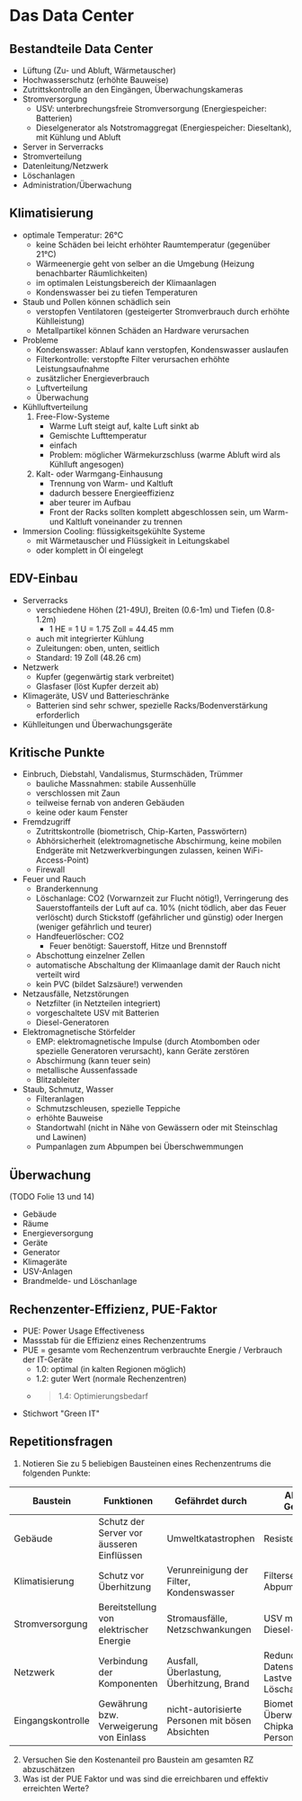 # Das Data Center

## Bestandteile Data Center

- Lüftung (Zu- und Abluft, Wärmetauscher)
- Hochwasserschutz (erhöhte Bauweise)
- Zutrittskontrolle an den Eingängen, Überwachungskameras
- Stromversorgung
    - USV: unterbrechungsfreie Stromversorgung (Energiespeicher: Batterien)
    - Dieselgenerator als Notstromaggregat (Energiespeicher: Dieseltank), mit Kühlung und Abluft
- Server in Serverracks
- Stromverteilung
- Datenleitung/Netzwerk
- Löschanlagen
- Administration/Überwachung

## Klimatisierung

- optimale Temperatur: 26°C
    - keine Schäden bei leicht erhöhter Raumtemperatur (gegenüber 21°C)
    - Wärmeenergie geht von selber an die Umgebung (Heizung benachbarter Räumlichkeiten)
    - im optimalen Leistungsbereich der Klimaanlagen
    - Kondenswasser bei zu tiefen Temperaturen
- Staub und Pollen können schädlich sein
    - verstopfen Ventilatoren (gesteigerter Stromverbrauch durch erhöhte Kühlleistung)
    - Metallpartikel können Schäden an Hardware verursachen
- Probleme
    - Kondenswasser: Ablauf kann verstopfen, Kondenswasser auslaufen
    - Filterkontrolle: verstopfte Filter verursachen erhöhte Leistungsaufnahme
    - zusätzlicher Energieverbrauch
    - Luftverteilung
    - Überwachung
- Kühlluftverteilung
    1. Free-Flow-Systeme
        - Warme Luft steigt auf, kalte Luft sinkt ab
        - Gemischte Lufttemperatur
        - einfach
        - Problem: möglicher Wärmekurzschluss (warme Abluft wird als Kühlluft angesogen)
    2. Kalt- oder Warmgang-Einhausung
        - Trennung von Warm- und Kaltluft
        - dadurch bessere Energieeffizienz
        - aber teurer im Aufbau
        - Front der Racks sollten komplett abgeschlossen sein, um Warm- und Kaltluft voneinander zu trennen
- Immersion Cooling: flüssigkeitsgekühlte Systeme
    - mit Wärmetauscher und Flüssigkeit in Leitungskabel
    - oder komplett in Öl eingelegt

## EDV-Einbau

- Serverracks
    - verschiedene Höhen (21-49U), Breiten (0.6-1m) und Tiefen (0.8-1.2m)
        - 1 HE = 1 U = 1.75 Zoll = 44.45 mm
    - auch mit integrierter Kühlung
    - Zuleitungen: oben, unten, seitlich
    - Standard: 19 Zoll (48.26 cm)
- Netzwerk
    - Kupfer (gegenwärtig stark verbreitet)
    - Glasfaser (löst Kupfer derzeit ab)
- Klimageräte, USV und Batterieschränke
    - Batterien sind sehr schwer, spezielle Racks/Bodenverstärkung erforderlich
- Kühlleitungen und Überwachungsgeräte

## Kritische Punkte

- Einbruch, Diebstahl, Vandalismus, Sturmschäden, Trümmer
    - bauliche Massnahmen: stabile Aussenhülle
    - verschlossen mit Zaun
    - teilweise fernab von anderen Gebäuden
    - keine oder kaum Fenster
- Fremdzugriff
    - Zutrittskontrolle (biometrisch, Chip-Karten, Passwörtern)
    - Abhörsicherheit (elektromagnetische Abschirmung, keine mobilen Endgeräte mit Netzwerkverbingungen zulassen, keinen WiFi-Access-Point)
    - Firewall
- Feuer und Rauch
    - Branderkennung
    - Löschanlage: CO2 (Vorwarnzeit zur Flucht nötig!), Verringerung des Sauerstoffanteils der Luft auf ca. 10% (nicht tödlich, aber das Feuer verlöscht) durch Stickstoff (gefährlicher und günstig) oder Inergen (weniger gefährlich und teurer)
    - Handfeuerlöscher: CO2
        - Feuer benötigt: Sauerstoff, Hitze und Brennstoff 
    - Abschottung einzelner Zellen
    - automatische Abschaltung der Klimaanlage damit der Rauch nicht verteilt wird
    - kein PVC (bildet Salzsäure!) verwenden
- Netzausfälle, Netzstörungen
    - Netzfilter (in Netzteilen integriert)
    - vorgeschaltete USV mit Batterien
    - Diesel-Generatoren
- Elektromagnetische Störfelder
    - EMP: elektromagnetische Impulse (durch Atombomben oder spezielle Generatoren verursacht), kann Geräte zerstören
    - Abschirmung (kann teuer sein)
    - metallische Aussenfassade
    - Blitzableiter
- Staub, Schmutz, Wasser
    - Filteranlagen
    - Schmutzschleusen, spezielle Teppiche
    - erhöhte Bauweise
    - Standortwahl (nicht in Nähe von Gewässern oder mit Steinschlag und Lawinen)
    - Pumpanlagen zum Abpumpen bei Überschwemmungen

## Überwachung

(TODO Folie 13 und 14)

- Gebäude
- Räume
- Energieversorgung
- Geräte
- Generator
- Klimageräte
- USV-Anlagen
- Brandmelde- und Löschanlage

## Rechenzenter-Effizienz, PUE-Faktor

- PUE: Power Usage Effectiveness
- Massstab für die Effizienz eines Rechenzentrums
- PUE = gesamte vom Rechenzentrum verbrauchte Energie / Verbrauch der IT-Geräte
    - 1.0: optimal (in kalten Regionen möglich)
    - 1.2: guter Wert (normale Rechenzentren)
    - >1.4: Optimierungsbedarf
- Stichwort "Green IT"

## Repetitionsfragen

1. Notieren Sie zu 5 beliebigen Bausteinen eines Rechenzentrums die folgenden Punkte:

| Baustein      | Funktionen        | Gefährdet durch       | Abhilfe gegen Gefährdungen |
| ------------- | ----------------- | --------------------- | -------------------------- |
| Gebäude       | Schutz der Server vor äusseren Einflüssen | Umweltkatastrophen | Resistente Bauweise |
| Klimatisierung | Schutz vor Überhitzung | Verunreinigung der Filter, Kondenswasser | Filterservice, Abpumpvorrichtung |
| Stromversorgung | Bereitstellung von elektrischer Energie | Stromausfälle, Netzschwankungen | USV mit Batterie, Diesel-Generatoren |
| Netzwerk | Verbindung der Komponenten | Ausfall, Überlastung, Überhitzung, Brand | Redundanz, Datensicherung, Lastverteilung, Kühlung, Löschanlage |
| Eingangskontrolle | Gewährung bzw. Verweigerung von Einlass | nicht-autorisierte Personen mit bösen Absichten | Biometrie, Überwachungskameras, Chipkarten, Passwörter, Personenkontrolle |

2. Versuchen Sie den Kostenanteil pro Baustein am gesamten RZ abzuschätzen
3. Was ist der PUE Faktor und was sind die erreichbaren und effektiv erreichten Werte?

